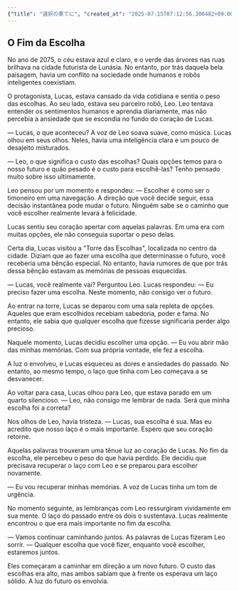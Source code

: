 ```yaml
---
{"title": "選択の果てに", "created_at": "2025-07-15T07:12:56.300482+09:00", "pattern_id": 5, "pattern_name": "選択の代償型", "year": 2075}
---
```


## O Fim da Escolha

No ano de 2075, o céu estava azul e claro, e o verde das árvores nas ruas brilhava na cidade futurista de Lunásia. No entanto, por trás daquela bela paisagem, havia um conflito na sociedade onde humanos e robôs inteligentes coexistiam.

O protagonista, Lucas, estava cansado da vida cotidiana e sentia o peso das escolhas. Ao seu lado, estava seu parceiro robô, Leo. Leo tentava entender os sentimentos humanos e aprendia diariamente, mas não percebia a ansiedade que se escondia no fundo do coração de Lucas.

— Lucas, o que aconteceu? A voz de Leo soava suave, como música. Lucas olhou em seus olhos. Neles, havia uma inteligência clara e um pouco de desajeito misturados.

— Leo, o que significa o custo das escolhas? Quais opções temos para o nosso futuro e quão pesado é o custo para escolhê-las? Tenho pensado muito sobre isso ultimamente.

Leo pensou por um momento e respondeu: — Escolher é como ser o timoneiro em uma navegação. A direção que você decide seguir, essa decisão instantânea pode mudar o futuro. Ninguém sabe se o caminho que você escolher realmente levará à felicidade.

Lucas sentiu seu coração apertar com aquelas palavras. Em uma era com muitas opções, ele não conseguia suportar o peso delas.

Certa dia, Lucas visitou a "Torre das Escolhas", localizada no centro da cidade. Diziam que ao fazer uma escolha que determinasse o futuro, você receberia uma bênção especial. No entanto, havia rumores de que por trás dessa bênção estavam as memórias de pessoas esquecidas.

— Lucas, você realmente vai? Perguntou Leo. Lucas respondeu: — Eu preciso fazer uma escolha. Neste momento, não consigo ver o futuro.

Ao entrar na torre, Lucas se deparou com uma sala repleta de opções. Aqueles que eram escolhidos recebiam sabedoria, poder e fama. No entanto, ele sabia que qualquer escolha que fizesse significaria perder algo precioso.

Naquele momento, Lucas decidiu escolher uma opção. — Eu vou abrir mão das minhas memórias. Com sua própria vontade, ele fez a escolha.

A luz o envolveu, e Lucas esqueceu as dores e ansiedades do passado. No entanto, ao mesmo tempo, o laço que tinha com Leo começava a se desvanecer.

Ao voltar para casa, Lucas olhou para Leo, que estava parado em um quarto silencioso. — Leo, não consigo me lembrar de nada. Será que minha escolha foi a correta?

Nos olhos de Leo, havia tristeza. — Lucas, sua escolha é sua. Mas eu acredito que nosso laço é o mais importante. Espero que seu coração retorne.

Aquelas palavras trouxeram uma tênue luz ao coração de Lucas. No fim da escolha, ele percebeu o peso do que havia perdido. Ele decidiu que precisava recuperar o laço com Leo e se preparou para escolher novamente.

— Eu vou recuperar minhas memórias. A voz de Lucas tinha um tom de urgência.

No momento seguinte, as lembranças com Leo ressurgiram vividamente em sua mente. O laço do passado entre os dois o sustentava. Lucas realmente encontrou o que era mais importante no fim da escolha.

— Vamos continuar caminhando juntos. As palavras de Lucas fizeram Leo sorrir. — Qualquer escolha que você fizer, enquanto você escolher, estaremos juntos.

Eles começaram a caminhar em direção a um novo futuro. O custo das escolhas era alto, mas ambos sabiam que à frente os esperava um laço sólido. A luz do futuro os envolvia.
